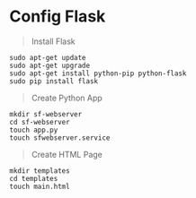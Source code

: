 # Config Flask

> Install Flask
```
sudo apt-get update
sudo apt-get upgrade
sudo apt-get install python-pip python-flask
sudo pip install flask
```

> Create Python App 
```
mkdir sf-webserver
cd sf-webserver
touch app.py
touch sfwebserver.service
```

> Create HTML Page
```
mkdir templates
cd templates
touch main.html
```